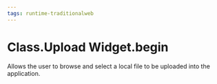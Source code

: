 ```yaml
---
tags: runtime-traditionalweb
---
```


# Class.Upload Widget.begin

Allows the user to browse and select a local file to be uploaded into the application.

